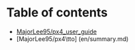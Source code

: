 # Table of contents

* [MajorLee95/px4\_user\_guide](README.md)
* [MajorLee95/px4\tto] (en/summary.md)

